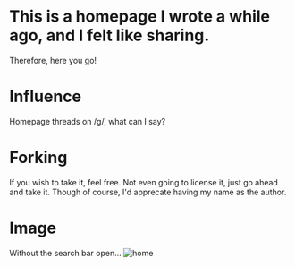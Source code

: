# This is a homepage I wrote a while ago, and I felt like sharing.
Therefore, here you go!
# Influence
Homepage threads on /g/, what can I say?
# Forking
If you wish to take it, feel free. Not even going to license it, just go ahead and take it. Though of course, I'd apprecate having my name as the author.
# Image
Without the search bar open...
![home](https://a.pomf.se/uuijit.png)
